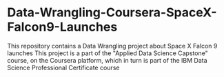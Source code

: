 # Data-Wrangling-Coursera-SpaceX-Falcon9-Launches

This repository contains a Data Wrangling project about Space X Falcon 9 launches
This project is a part of the "Applied Data Science Capstone" course, on the Coursera platform, which in turn is part of the IBM Data Science Professional Certificate course
